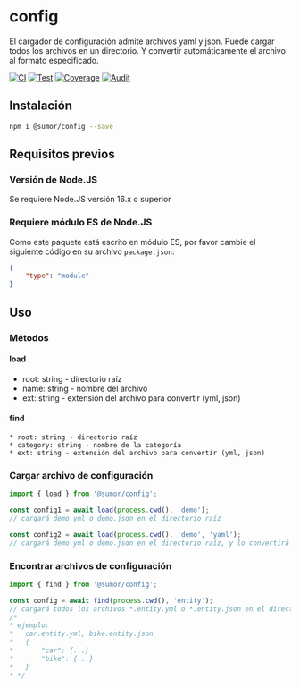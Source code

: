 # config
El cargador de configuración admite archivos yaml y json. Puede cargar todos los archivos en un directorio.
Y convertir automáticamente el archivo al formato especificado.

[![CI](https://github.com/sumor-cloud/config/actions/workflows/ci.yml/badge.svg)](https://github.com/sumor-cloud/config/actions/workflows/ci.yml)
[![Test](https://github.com/sumor-cloud/config/actions/workflows/ut.yml/badge.svg)](https://github.com/sumor-cloud/config/actions/workflows/ut.yml)
[![Coverage](https://github.com/sumor-cloud/config/actions/workflows/coverage.yml/badge.svg)](https://github.com/sumor-cloud/config/actions/workflows/coverage.yml)
[![Audit](https://github.com/sumor-cloud/config/actions/workflows/audit.yml/badge.svg)](https://github.com/sumor-cloud/config/actions/workflows/audit.yml)

## Instalación
```bash
npm i @sumor/config --save
```

## Requisitos previos

### Versión de Node.JS
Se requiere Node.JS versión 16.x o superior

### Requiere módulo ES de Node.JS
Como este paquete está escrito en módulo ES,
por favor cambie el siguiente código en su archivo `package.json`:
```json
{
    "type": "module"
}
```

## Uso

### Métodos

#### load
 * root: string - directorio raíz
 * name: string - nombre del archivo
 * ext: string - extensión del archivo para convertir (yml, json)

#### find
    * root: string - directorio raíz
    * category: string - nombre de la categoría
    * ext: string - extensión del archivo para convertir (yml, json)

### Cargar archivo de configuración

```javascript
import { load } from '@sumor/config';

const config1 = await load(process.cwd(), 'demo');
// cargará demo.yml o demo.json en el directorio raíz

const config2 = await load(process.cwd(), 'demo', 'yaml');
// cargará demo.yml o demo.json en el directorio raíz, y lo convertirá a un archivo de formato yaml

```

### Encontrar archivos de configuración

```javascript
import { find } from '@sumor/config';

const config = await find(process.cwd(), 'entity');
// cargará todos los archivos *.entity.yml o *.entity.json en el directorio raíz
/*
* ejemplo:
*   car.entity.yml, bike.entity.json
*   {
*       "car": {...}
*       "bike": {...}
*   }
* */
```